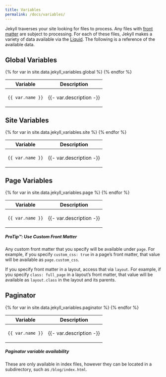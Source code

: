 ```yaml
---
title: Variables
permalink: /docs/variables/
---
```


Jekyll traverses your site looking for files to process. Any files with
[front matter](/docs/front-matter/) are subject to processing. For each of these
files, Jekyll makes a variety of data available via the [Liquid](/docs/liquid/).
The following is a reference of the available data.

## Global Variables

<div class="mobile-side-scroller">
<table>
  <thead>
    <tr>
      <th>Variable</th>
      <th>Description</th>
    </tr>
  </thead>
  <tbody>
  {% for var in site.data.jekyll_variables.global %}
    <tr>
      <td><p><code>{{ var.name }}</code></p></td>
      <td><p>{{- var.description -}}</p></td>
    </tr>
  {% endfor %}
  </tbody>
</table>
</div>

## Site Variables

<div class="mobile-side-scroller">
<table>
  <thead>
    <tr>
      <th>Variable</th>
      <th>Description</th>
    </tr>
  </thead>
  <tbody>
  {% for var in site.data.jekyll_variables.site %}
    <tr>
      <td><p><code>{{ var.name }}</code></p></td>
      <td><p>{{- var.description -}}</p></td>
    </tr>
  {% endfor %}
  </tbody>
</table>
</div>

## Page Variables

<div class="mobile-side-scroller">
<table>
  <thead>
    <tr>
      <th>Variable</th>
      <th>Description</th>
    </tr>
  </thead>
  <tbody>
  {% for var in site.data.jekyll_variables.page %}
    <tr>
      <td><p><code>{{ var.name }}</code></p></td>
      <td><p>{{- var.description -}}</p></td>
    </tr>
  {% endfor %}
  </tbody>
</table>
</div>

<div class="note">
  <h5>ProTip™: Use Custom Front Matter</h5>
  <p>
    Any custom front matter that you specify will be available under
    <code>page</code>. For example, if you specify <code>custom_css: true</code>
    in a page’s front matter, that value will be available as <code>page.custom_css</code>.
  </p>
  <p>
    If you specify front matter in a layout, access that via <code>layout</code>.
    For example, if you specify <code>class: full_page</code> in a layout’s front matter,
    that value will be available as <code>layout.class</code> in the layout and its parents.
  </p>
</div>

## Paginator

<div class="mobile-side-scroller">
<table>
  <thead>
    <tr>
      <th>Variable</th>
      <th>Description</th>
    </tr>
  </thead>
  <tbody>
  {% for var in site.data.jekyll_variables.paginator %}
    <tr>
      <td><p><code>{{ var.name }}</code></p></td>
      <td><p>{{- var.description -}}</p></td>
    </tr>
  {% endfor %}
  </tbody>
</table>
</div>

<div class="note info">
  <h5>Paginator variable availability</h5>
  <p>
    These are only available in index files, however they can be located in a subdirectory,
    such as <code>/blog/index.html</code>.
  </p>
</div>
